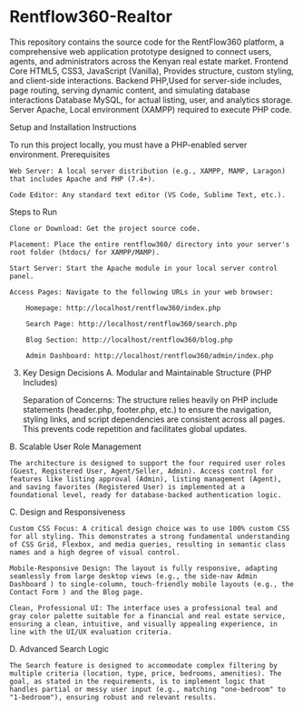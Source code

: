 # Rentflow360-Realtor
This repository contains the source code for the RentFlow360 platform, a comprehensive web application prototype designed to connect users, agents, and administrators across the Kenyan real estate market.
Frontend Core
HTML5, CSS3, JavaScript (Vanilla), Provides structure, custom styling, and client-side interactions.
Backend
PHP,Used for server-side includes, page routing, serving dynamic content, and simulating database interactions
Database
MySQL, for actual listing, user, and analytics storage.
Server
Apache, Local environment (XAMPP) required to execute PHP code.


Setup and Installation Instructions

To run this project locally, you must have a PHP-enabled server environment.
Prerequisites

    Web Server: A local server distribution (e.g., XAMPP, MAMP, Laragon) that includes Apache and PHP (7.4+).

    Code Editor: Any standard text editor (VS Code, Sublime Text, etc.).

Steps to Run

    Clone or Download: Get the project source code.

    Placement: Place the entire rentflow360/ directory into your server's root folder (htdocs/ for XAMPP/MAMP).

    Start Server: Start the Apache module in your local server control panel.

    Access Pages: Navigate to the following URLs in your web browser:

        Homepage: http://localhost/rentflow360/index.php

        Search Page: http://localhost/rentflow360/search.php

        Blog Section: http://localhost/rentflow360/blog.php

        Admin Dashboard: http://localhost/rentflow360/admin/index.php

3. Key Design Decisions
A. Modular and Maintainable Structure (PHP Includes)

    Separation of Concerns: The structure relies heavily on PHP include statements (header.php, footer.php, etc.) to ensure the navigation, styling links, and script dependencies are consistent across all pages. This prevents code repetition and facilitates global updates.

B. Scalable User Role Management

    The architecture is designed to support the four required user roles (Guest, Registered User, Agent/Seller, Admin). Access control for features like listing approval (Admin), listing management (Agent), and saving favorites (Registered User) is implemented at a foundational level, ready for database-backed authentication logic.

C. Design and Responsiveness

    Custom CSS Focus: A critical design choice was to use 100% custom CSS for all styling. This demonstrates a strong fundamental understanding of CSS Grid, Flexbox, and media queries, resulting in semantic class names and a high degree of visual control.

    Mobile-Responsive Design: The layout is fully responsive, adapting seamlessly from large desktop views (e.g., the side-nav Admin Dashboard ) to single-column, touch-friendly mobile layouts (e.g., the Contact Form ) and the Blog page.

    Clean, Professional UI: The interface uses a professional teal and gray color palette suitable for a financial and real estate service, ensuring a clean, intuitive, and visually appealing experience, in line with the UI/UX evaluation criteria.

D. Advanced Search Logic

    The Search feature is designed to accommodate complex filtering by multiple criteria (location, type, price, bedrooms, amenities). The goal, as stated in the requirements, is to implement logic that handles partial or messy user input (e.g., matching "one-bedroom" to "1-bedroom"), ensuring robust and relevant results.

